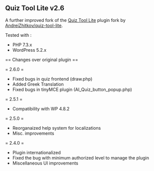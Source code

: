 ## Quiz Tool Lite v2.6

A further improved fork of the [Quiz Tool Lite](https://wordpress.org/plugins/quiz-tool-lite/) plugin fork by [AndreiZhitkov/quiz-tool-lite](https://github.com/AndreiZhitkov/quiz-tool-lite).

Tested with : 
- PHP 7.3.x
- WordPress 5.2.x

== Changes over original plugin ==

= 2.6.0 =  
* Fixed bugs in quiz frontend (draw.php)
* Added Greek Translation  
* Fixed bugs in tinyMCE plugin (AI_Quiz_button_popup.php)
  
= 2.5.1 =
* Compatibility with WP 4.8.2

= 2.5.0 =  
* Reorganaized help system for localizations
* Misc. improvements

= 2.4.0 =  
* Plugin internationalized
* Fixed the bug with minimum authorized level to manage the plugin
* Miscellaneous UI improvements
